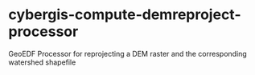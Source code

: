 # cybergis-compute-demreproject-processor
GeoEDF Processor for reprojecting a DEM raster and the corresponding watershed shapefile

